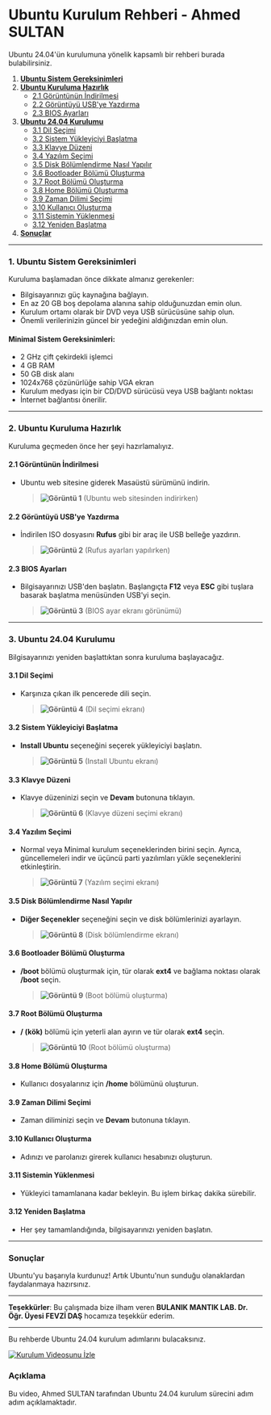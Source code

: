 # Ubuntu Kurulum Rehberi - Ahmed SULTAN

Ubuntu 24.04'ün kurulumuna yönelik kapsamlı bir rehberi burada bulabilirsiniz.

1. [**Ubuntu Sistem Gereksinimleri**](#ubuntu-sistem-gereksinimleri)
2. [**Ubuntu Kuruluma Hazırlık**](#ubuntu-kuruluma-hazırlık)
   - [2.1 Görüntünün İndirilmesi](#21-görüntünün-indirilmesi)
   - [2.2 Görüntüyü USB'ye Yazdırma](#22-görüntüyü-usbye-yazdırma)
   - [2.3 BIOS Ayarları](#23-bios-ayarları)
3. [**Ubuntu 24.04 Kurulumu**](#ubuntu-2404-kurulumu)
   - [3.1 Dil Seçimi](#31-dil-seçimi)
   - [3.2 Sistem Yükleyiciyi Başlatma](#32-sistem-yükleyiciyi-başlatma)
   - [3.3 Klavye Düzeni](#33-klavye-düzeni)
   - [3.4 Yazılım Seçimi](#34-yazılım-seçimi)
   - [3.5 Disk Bölümlendirme Nasıl Yapılır](#35-disk-bölümlendirme-nasıl-yapılır)
   - [3.6 Bootloader Bölümü Oluşturma](#36-bootloader-bölümü-oluşturma)
   - [3.7 Root Bölümü Oluşturma](#37-root-bölümü-oluşturma)
   - [3.8 Home Bölümü Oluşturma](#38-home-bölümü-oluşturma)
   - [3.9 Zaman Dilimi Seçimi](#39-zaman-dilimi-seçimi)
   - [3.10 Kullanıcı Oluşturma](#310-kullanıcı-oluşturma)
   - [3.11 Sistemin Yüklenmesi](#311-sistemin-yüklenmesi)
   - [3.12 Yeniden Başlatma](#312-yeniden-başlatma)
4. [**Sonuçlar**](#sonuçlar)

---

### 1. Ubuntu Sistem Gereksinimleri

Kuruluma başlamadan önce dikkate almanız gerekenler:

- Bilgisayarınızı güç kaynağına bağlayın.
- En az 20 GB boş depolama alanına sahip olduğunuzdan emin olun.
- Kurulum ortamı olarak bir DVD veya USB sürücüsüne sahip olun.
- Önemli verilerinizin güncel bir yedeğini aldığınızdan emin olun.

#### Minimal Sistem Gereksinimleri:
- 2 GHz çift çekirdekli işlemci
- 4 GB RAM
- 50 GB disk alanı
- 1024x768 çözünürlüğe sahip VGA ekran
- Kurulum medyası için bir CD/DVD sürücüsü veya USB bağlantı noktası
- İnternet bağlantısı önerilir.

---

### 2. Ubuntu Kuruluma Hazırlık

Kuruluma geçmeden önce her şeyi hazırlamalıyız.

#### 2.1 Görüntünün İndirilmesi
- Ubuntu web sitesine giderek Masaüstü sürümünü indirin.
  
   > **![Görüntü 1](https://github.com/user-attachments/assets/14a57c47-76d0-4faa-bbab-b74875501157)** (Ubuntu web sitesinden indirirken)

#### 2.2 Görüntüyü USB'ye Yazdırma
- İndirilen ISO dosyasını **Rufus** gibi bir araç ile USB belleğe yazdırın.
  
   > **![Görüntü 2](https://github.com/user-attachments/assets/459dc9f7-7a0a-4707-94f4-acc3d2caae2a)** (Rufus ayarları yapılırken)

#### 2.3 BIOS Ayarları
- Bilgisayarınızı USB'den başlatın. Başlangıçta **F12** veya **ESC** gibi tuşlara basarak başlatma menüsünden USB'yi seçin.

   > **![Görüntü 3](https://github.com/user-attachments/assets/65cdddd7-d396-45e0-a006-88076d3a302b)** (BIOS ayar ekranı görünümü)

---

### 3. Ubuntu 24.04 Kurulumu

Bilgisayarınızı yeniden başlattıktan sonra kuruluma başlayacağız.

#### 3.1 Dil Seçimi
- Karşınıza çıkan ilk pencerede dili seçin.
  
   > **![Görüntü 4](https://github.com/user-attachments/assets/02486d94-e0de-4bdd-bd22-195d02cb9d50)** (Dil seçimi ekranı)

#### 3.2 Sistem Yükleyiciyi Başlatma
- **Install Ubuntu** seçeneğini seçerek yükleyiciyi başlatın.
  
   > **![Görüntü 5](https://github.com/user-attachments/assets/53abf43c-8ea0-41ef-b67c-422123fc7f65)** (Install Ubuntu ekranı)

#### 3.3 Klavye Düzeni
- Klavye düzeninizi seçin ve **Devam** butonuna tıklayın.
  
   > **![Görüntü 6](https://github.com/user-attachments/assets/e5742653-b912-4c6d-9b9d-9569b0699a04)** (Klavye düzeni seçimi ekranı)

#### 3.4 Yazılım Seçimi
- Normal veya Minimal kurulum seçeneklerinden birini seçin. Ayrıca, güncellemeleri indir ve üçüncü parti yazılımları yükle seçeneklerini etkinleştirin.

   > **![Görüntü 7](https://github.com/user-attachments/assets/95f87462-75f0-48b2-aa9e-69fe52dd1051)** (Yazılım seçimi ekranı)

#### 3.5 Disk Bölümlendirme Nasıl Yapılır
- **Diğer Seçenekler** seçeneğini seçin ve disk bölümlerinizi ayarlayın.

   > **![Görüntü 8](https://github.com/user-attachments/assets/3b6e7e62-1663-41ef-b76a-7dbe7cb3b7e6)** (Disk bölümlendirme ekranı)

#### 3.6 Bootloader Bölümü Oluşturma
- **/boot** bölümü oluşturmak için, tür olarak **ext4** ve bağlama noktası olarak **/boot** seçin.

   > **![Görüntü 9](https://github.com/user-attachments/assets/7a440923-8603-41a2-86cd-0eb7c94b6003)** (Boot bölümü oluşturma)

#### 3.7 Root Bölümü Oluşturma
- **/ (kök)** bölümü için yeterli alan ayırın ve tür olarak **ext4** seçin.

   > **![Görüntü 10](https://github.com/user-attachments/assets/cfcd2eb2-1262-49d0-a933-97d23af65f26)** (Root bölümü oluşturma)

#### 3.8 Home Bölümü Oluşturma
- Kullanıcı dosyalarınız için **/home** bölümünü oluşturun.

#### 3.9 Zaman Dilimi Seçimi
- Zaman diliminizi seçin ve **Devam** butonuna tıklayın.

#### 3.10 Kullanıcı Oluşturma
- Adınızı ve parolanızı girerek kullanıcı hesabınızı oluşturun.

#### 3.11 Sistemin Yüklenmesi
- Yükleyici tamamlanana kadar bekleyin. Bu işlem birkaç dakika sürebilir.

#### 3.12 Yeniden Başlatma
- Her şey tamamlandığında, bilgisayarınızı yeniden başlatın.

---

### Sonuçlar
Ubuntu'yu başarıyla kurdunuz! Artık Ubuntu'nun sunduğu olanaklardan faydalanmaya hazırsınız.

---

**Teşekkürler**: Bu çalışmada bize ilham veren **BULANIK MANTIK LAB. Dr. Öğr. Üyesi FEVZİ DAŞ** hocamıza teşekkür ederim.

---

Bu rehberde Ubuntu 24.04 kurulum adımlarını bulacaksınız.

[![Kurulum Videosunu İzle](https://github.com/user-attachments/assets/f9b6a8b4-2466-47e2-abdd-78df16444156)](https://youtu.be/fSY4e3YqIiQ")

### Açıklama
Bu video, Ahmed SULTAN tarafından Ubuntu 24.04 kurulum sürecini adım adım açıklamaktadır.







